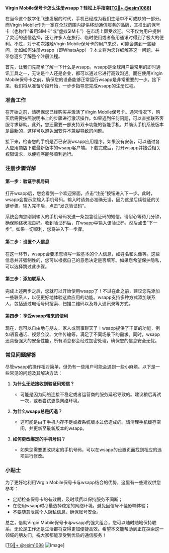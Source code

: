 **Virgin Mobile保号卡怎么注册wsapp？轻松上手指南[[TG💪+ @esim1088](https://t.me/s/esim1088)]**

在当今这个数字化飞速发展的时代，手机已经成为我们生活中不可或缺的一部分。而Virgin Mobile作为一家在全球范围内提供移动通信服务的品牌，其推出的保号卡（也称作“备用SIM卡”或“虚拟SIM卡”）在市场上颇受欢迎。它不仅为用户提供了灵活的通信选择，还让许多人在旅行、临时使用或者备用通讯时得到了极大的便利。不过，对于初次接触Virgin Mobile保号卡的用户来说，可能会遇到一些疑问，比如如何注册wsapp（即WhatsApp）？本文将为您详细解答这一问题，并带您逐步了解整个注册流程。

首先，让我们先简单了解一下什么是wsapp。wsapp是全球用户最常用的即时通讯工具之一，无论是个人还是企业，都可以通过它进行高效沟通。而在使用Virgin Mobile保号卡之前，确保您的设备能够正常运行wsapp是非常重要的一步。接下来，我们将从准备阶段开始，一步步指导您完成wsapp的注册过程。

### 准备工作

在开始之前，请确保您已经购买并激活了Virgin Mobile保号卡。通常情况下，购买后需要按照说明书上的步骤进行激活操作。如果遇到任何问题，可以直接联系客服寻求帮助。此外，您还需要一部支持双卡功能的智能手机，并确认手机系统版本是最新的，这样可以避免因软件不兼容导致的问题。

接下来，检查您的手机是否已安装wsapp应用程序。如果没有安装，可以通过各大应用商店下载最新版本的wsapp客户端。下载完成后，打开wsapp并接受相关权限请求，以便程序能够顺利运行。

### 注册步骤详解

#### 第一步：验证手机号码

打开wsapp后，您会看到一个欢迎界面，点击“注册”按钮进入下一步。此时，wsapp会提示您输入手机号码。输入时请务必准确无误，因为这是后续验证的关键步骤。输入完毕后，点击“发送验证码”。

系统会向您刚刚输入的手机号码发送一条包含验证码的短信。请耐心等待几分钟，确保网络状况良好。收到验证码后，在wsapp中输入该验证码，然后点击“下一步”。如果一切顺利，您将进入下一步骤。

#### 第二步：设置个人信息

在这一环节，wsapp会要求您填写一些基本的个人信息，如姓名和头像等。这些信息并非强制性的，您可以根据自己的意愿决定是否填写。如果您希望保护隐私，可以选择跳过此步骤。

#### 第三步：添加联系人

完成上述两步之后，您就可以开始使用wsapp了！不过在此之前，建议您先添加一些联系人，以便更好地体验这款应用的功能。wsapp支持多种方式添加联系人，包括通过电话号码搜索、扫描二维码以及导入通讯录等方式。

#### 第四步：享受wsapp带来的便利

现在，您可以自由地与朋友、家人或同事聊天了！wsapp提供了丰富的功能，例如语音通话、视频会议、文件传输等，满足了不同场景下的需求。同时，wsapp还具备强大的安全性能，所有消息都会经过加密处理，确保您的信息安全无忧。

### 常见问题解答

尽管wsapp的操作相对简单，但仍有一些用户可能会遇到一些小麻烦。以下是一些常见的问题及其解决方法：

1. **为什么无法接收到验证码短信？**
   - 可能是因为网络连接不稳定或者运营商的服务延迟导致的。建议稍后再试一次，或者尝试更换网络环境。
   
2. **为什么wsapp总是闪退？**
   - 这可能是由于手机内存不足或者系统版本过低造成的。请清理手机缓存空间，并更新至最新版本的wsapp。

3. **如何更改绑定的手机号码？**
   - 如果您需要更改绑定的手机号码，可以在wsapp的设置页面找到相应的选项进行修改。

### 小贴士

为了更好地利用Virgin Mobile保号卡与wsapp结合的优势，这里有一些建议供您参考：
- 定期检查保号卡的有效期，及时续费以保持服务不间断；
- 在使用wsapp时尽量选择稳定的网络环境，避免因信号不佳影响体验；
- 不要随意泄露个人隐私信息，确保账号安全。

总之，借助Virgin Mobile保号卡与wsapp的强大组合，您可以随时随地保持联系，无论是工作还是生活都将变得更加便捷高效。希望本文能帮助到正在探索这一领域的朋友们，祝大家都能享受到优质的通信服务！

[[TG💪+ @esim1088](https://t.me/s/esim1088) ![Image](https://i.postimg.cc/4NQfJmqS/Snipaste-2025-05-13-00-14-12.png)]
